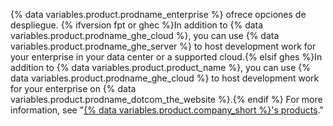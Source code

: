 {% data variables.product.prodname_enterprise %} ofrece opciones de despliegue. {% ifversion fpt or ghec %}In addition to {% data variables.product.prodname_ghe_cloud %}, you can use {% data variables.product.prodname_ghe_server %} to host development work for your enterprise in your data center or a supported cloud.{% elsif ghes %}In addition to {% data variables.product.product_name %}, you can use {% data variables.product.prodname_ghe_cloud %} to host development work for your enterprise on {% data variables.product.prodname_dotcom_the_website %}.{% endif %} For more information, see "[{% data variables.product.company_short %}'s products](/get-started/learning-about-github/githubs-products#github-enterprise)."
